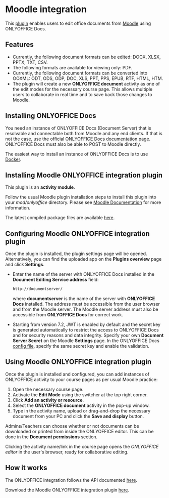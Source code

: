# Moodle integration

This [plugin](https://github.com/ONLYOFFICE/moodle-mod_onlyofficeeditor) enables users to edit office documents from [Moodle](https://moodle.org/) using ONLYOFFICE Docs.

## Features

- Currently, the following document formats can be edited: DOCX, XLSX, PPTX, TXT, CSV.
- The following formats are available for viewing only: PDF.
- Currently, the following document formats can be converted into OOXML: ODT, ODS, ODP, DOC, XLS, PPT, PPS, EPUB, RTF, HTML, HTM.
- The plugin will create a new **ONLYOFFICE document** activity as one of the edit modes for the necessary course page. This allows multiple users to collaborate in real time and to save back those changes to Moodle.

## Installing ONLYOFFICE Docs

You need an instance of ONLYOFFICE Docs (Document Server) that is resolvable and connectable both from Moodle and any end clients. If that is not the case, use the official [ONLYOFFICE Docs documentation page](https://helpcenter.onlyoffice.com/server/linux/document/linux-installation.aspx). ONLYOFFICE Docs must also be able to POST to Moodle directly.

The easiest way to install an instance of ONLYOFFICE Docs is to use [Docker](https://github.com/onlyoffice/Docker-DocumentServer).

## Installing Moodle ONLYOFFICE integration plugin

This plugin is an **activity module**.

Follow the usual Moodle plugin installation steps to install this plugin into your *mod/onlyoffice* directory. Please see [Moodle Documentation](https://docs.moodle.org/311/en/installing_plugins) for more information.

The latest compiled package files are available [here](https://github.com/ONLYOFFICE/moodle-mod_onlyofficeeditor/releases).

## Configuring Moodle ONLYOFFICE integration plugin

Once the plugin is installed, the plugin settings page will be opened. Alternatively, you can find the uploaded app on the **Plugins overview** page and click **Settings**.

- Enter the name of the server with ONLYOFFICE Docs installed in the **Document Editing Service address** field:

  ``` sh
  http://documentserver/
  ```

  where **documentserver** is the name of the server with **ONLYOFFICE Docs** installed. The address must be accessible from the user browser and from the Moodle server. The Moodle server address must also be accessible from **ONLYOFFICE Docs** for correct work.

- Starting from version 7.2, JWT is enabled by default and the secret key is generated automatically to restrict the access to ONLYOFFICE Docs and for security reasons and data integrity. Specify your own **Document Server Secret** on the Moodle **Settings** page. In the ONLYOFFICE Docs [config file](../../additional-api/signature/signature.md), specify the same secret key and enable the validation.

## Using Moodle ONLYOFFICE integration plugin

Once the plugin is installed and configured, you can add instances of ONLYOFFICE activity to your course pages as per usual Moodle practice:

1. Open the necessary course page.
2. Activate the **Edit Mode** using the switcher at the top right corner.
3. Click **Add an activity or resource**.
4. Select the **ONLYOFFICE document** activity in the pop-up window.
5. Type in the activity name, upload or drag-and-drop the necessary document from your PC and click the **Save and display** button.

Admins/Teachers can choose whether or not documents can be downloaded or printed from inside the ONLYOFFICE editor. This can be done in the **Document permissions** section.

Clicking the activity name/link in the course page opens the *ONLYOFFICE editor* in the user's browser, ready for collaborative editing.

## How it works

The ONLYOFFICE integration follows the API documented [here](../basic-concepts.md).

Download the Moodle ONLYOFFICE integration plugin [here](https://github.com/ONLYOFFICE/moodle-mod_onlyofficeeditor).
